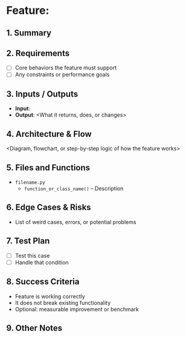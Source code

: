 # Feature: <Feature Name>

## 1. Summary
<Brief description of what the feature is and why it was added>

## 2. Requirements
- [ ] Core behaviors the feature must support
- [ ] Any constraints or performance goals

## 3. Inputs / Outputs
- **Input**: <How this feature is triggered or used>
- **Output**: <What it returns, does, or changes>

## 4. Architecture & Flow
<Diagram, flowchart, or step-by-step logic of how the feature works>

## 5. Files and Functions
- `filename.py`
  - `function_or_class_name()` – Description

## 6. Edge Cases & Risks
- List of weird cases, errors, or potential problems

## 7. Test Plan
- [ ] Test this case
- [ ] Handle that condition

## 8. Success Criteria
- Feature is working correctly
- It does not break existing functionality
- Optional: measurable improvement or benchmark



## 9. Other Notes
